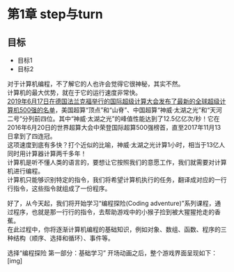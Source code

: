 # 第1章 step与turn
## 目标 ##
* 目标1
* 目标2 

对于计算机编程，不了解它的人也许会觉得它很神秘，其实不然。<br>
计算机的最大优势，就在于它的运行速度非常快。<br>
[2019年6月17日在德国法兰克福举行的国际超级计算大会发布了最新的全球超级计算机500强的名单](http://news.sina.com.cn/c/2019-06-18/doc-ihvhiqay6378203.shtml)，美国超算“顶点”和“山脊”、中国超算“神威·太湖之光”和“天河二号”分列前四位。其中“神威·太湖之光”的峰值性能达到了12.5亿亿次/秒！它在2016年6月20日的世界超算大会中荣登国际超算500强榜首，直至2017年11月13日拿到了四连冠。<br>
这项速度到底有多快？打个近似的比喻，神威·太湖之光计算1小时，相当于13亿人同时用计算器计算两千多年！<br>
计算机是听不懂人类的语言的，要想让它按照我们的意愿工作，我们就需要对计算机进行编程。<br>
计算机只能够识别特定的指令，我们将希望计算机执行的任务，翻译成对应的一行行指令，这些指令就组成了一份程序。<br>

好了，从今天起，我们将开始学习“编程探险(Coding adventure)”系列课程，通过程序，也就是那一行行的指令，去帮助游戏中的小猴子捡到被大猩猩抢走的香蕉。<br>
在此过程中，你将逐渐计算机编程的基础知识，例如对象、数组、函数、程序的三种结构（顺序、选择和循环）、事件等。<br>

选择“编程探险 第一部分：基础学习”
开场动画之后，整个游戏界面呈现如下：
[img]
